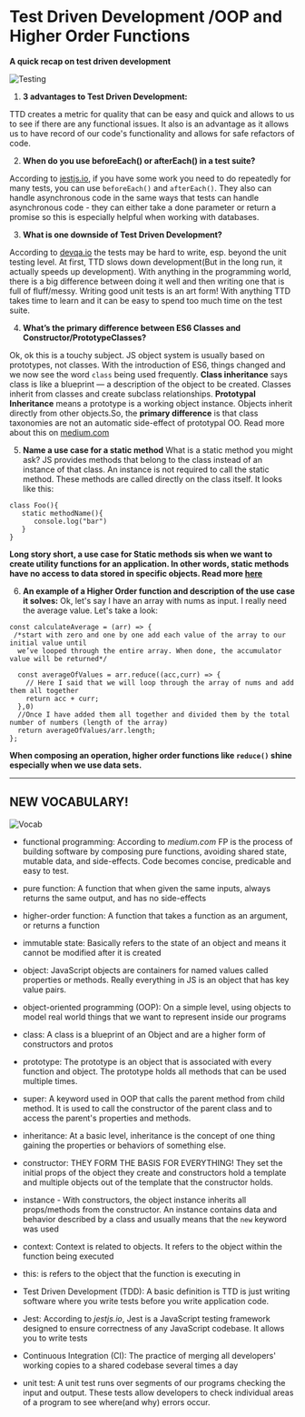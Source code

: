 # Test Driven Development /OOP and Higher Order Functions

**A quick recap on test driven development**

![Testing](https://media.giphy.com/media/ZY2DmHSTFpmmEH5STD/giphy.gif)

1. **3 advantages to Test Driven Development:**

TTD creates a metric for  quality that can be easy and quick and allows to us to see if there are any functional issues. It also is an advantage as it allows us to have record of our code's functionality and allows for safe refactors of code.


2. **When do you use beforeEach() or afterEach() in a test suite?**

According to [jestjs.io](https://jestjs.io/docs/en/setup-teardown), if you have some work you need to do repeatedly for many tests, you can use `beforeEach()` and `afterEach()`.  They also can handle asynchronous code in the same ways that tests can handle asynchronous code - they can either take a done parameter or return a promise so this is especially helpful when working with databases.

3. **What is one downside of Test Driven Development?**

 According to [devqa.io](https://devqa.io/pros-cons-test-driven-development/) the tests may be hard to write, esp. beyond the unit testing level. At first, TTD slows down development(But in the long run, it actually speeds up development). With anything in the programming world, there is a big difference between doing it well and then writing one that is full of fluff/messy.  Writing good unit tests is an art form! With anything TTD takes time to learn and it can be easy to spend too much time on the test suite.

4. **What’s the primary difference between ES6 Classes and Constructor/PrototypeClasses?**

Ok, ok this is a touchy subject. JS object system is usually based on prototypes, not classes. With the introduction of ES6, things changed and we now see the word `class` being used frequently. **Class inheritance** says class is like a blueprint — a description of the object to be created. Classes inherit from classes and create subclass relationships. **Prototypal Inheritance** means a prototype is a working object instance. Objects inherit directly from other objects.So, the **primary difference** is that class taxonomies are not an automatic side-effect of prototypal OO. Read more about this on [medium.com](https://medium.com/javascript-scene/master-the-javascript-interview-what-s-the-difference-between-class-prototypal-inheritance-e4cd0a7562e9)

5. **Name a use case for a static method**
What is a static method you might ask? JS provides methods that belong to the class instead of an instance of that class. An instance is not required to call the static method. These methods are called directly on the class itself. It looks like this:

```
class Foo(){
   static methodName(){
      console.log("bar")
   }
}
```
**Long story short, a use case for Static methods sis when we want to create utility functions for an application. In other words, static methods have no access to data stored in specific objects. Read more [here](https://medium.com/@yyang0903/static-objects-static-methods-in-es6-1c026dbb8bb1)**

6. **An example of a Higher Order function and description of the use case it solves:**
Ok, let's say I have an array with nums as input. I really need the average value. Let's take a look:
```
const calculateAverage = (arr) => {
 /*start with zero and one by one add each value of the array to our initial value until
  we’ve looped through the entire array. When done, the accumulator value will be returned*/

  const averageOfValues = arr.reduce((acc,curr) => {
    // Here I said that we will loop through the array of nums and add them all together
    return acc + curr;
  },0)
  //Once I have added them all together and divided them by the total number of numbers (length of the array)
  return averageOfValues/arr.length;
};

```
**When composing an operation, higher order functions like `reduce()` shine especially when we use data sets.**

_________________________________________________

## NEW VOCABULARY!

![Vocab](https://media.giphy.com/media/3orieYwoZPWQ1myQ00/giphy.gif)

- functional programming: According to *medium.com* FP is the process of building software by composing pure functions, avoiding shared state, mutable data, and side-effects. Code becomes concise, predicable and easy to test.

- pure function: A function that when given the same inputs, always returns the same output, and
has no side-effects

- higher-order function: A function that takes a function as an argument, or returns a function

- immutable state: Basically refers to the state of an object and means it  cannot be modified after it is created

- object: JavaScript objects are containers for named values called properties or methods. Really everything in JS is an object that has key value pairs.

- object-oriented programming (OOP): On a simple level, using objects to model real world things that we want to represent inside our programs

- class: A class is a blueprint of an Object and are a higher form of constructors and protos

- prototype: The prototype is an object that is associated with every function and object. The prototype holds all methods that can be used multiple times.

- super: A keyword used in OOP that calls the parent method from child method. It is used to call the constructor of the parent class and to access the parent's properties and methods.

- inheritance: At a basic level, inheritance is the concept of one thing gaining the properties or behaviors of something else.

- constructor: THEY FORM THE BASIS FOR EVERYTHING! They set the initial props of the object they create and constructors hold a template and multiple objects out of the template that the constructor holds.

- instance - With constructors, the object instance inherits all props/methods from the constructor. An instance contains data and behavior described by a class and usually means that the `new` keyword was used

- context: Context is related to objects. It refers to the object within the function being executed

- this: is refers to the object that the function is executing in

- Test Driven Development (TDD): A basic definition is TTD is just writing software where you write tests before you write application code.

- Jest: According to *jestjs.io*, Jest is a JavaScript testing framework designed to ensure correctness of any JavaScript codebase. It allows you to write tests

- Continuous Integration (CI): The practice of merging all developers' working copies to a shared codebase several times a day

- unit test: A unit test runs over segments of our programs checking the input and output. These tests allow developers to check individual areas of a program to see where(and why) errors occur.
